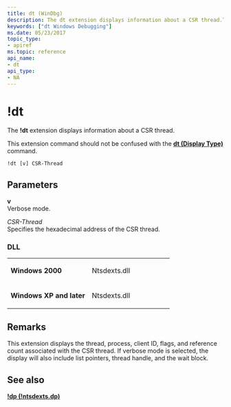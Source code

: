```yaml
---
title: dt (WinDbg)
description: The dt extension displays information about a CSR thread.This extension command should not be confused with the dt (Display Type) command.
keywords: ["dt Windows Debugging"]
ms.date: 05/23/2017
topic_type:
- apiref
ms.topic: reference
api_name:
- dt
api_type:
- NA
---
```


# !dt


The **!dt** extension displays information about a CSR thread.

This extension command should not be confused with the [**dt (Display Type)**](dt--display-type-.md) command.

```dbgcmd
!dt [v] CSR-Thread 
```

## <span id="ddk__dt_dbg"></span><span id="DDK__DT_DBG"></span>Parameters


<span id="_______v______"></span><span id="_______V______"></span> **v**   
Verbose mode.

<span id="_______CSR-Thread______"></span><span id="_______csr-thread______"></span><span id="_______CSR-THREAD______"></span> *CSR-Thread*   
Specifies the hexadecimal address of the CSR thread.

### <span id="DLL"></span><span id="dll"></span>DLL

<table>
<colgroup>
<col width="50%" />
<col width="50%" />
</colgroup>
<tbody>
<tr class="odd">
<td align="left"><p><strong>Windows 2000</strong></p></td>
<td align="left"><p>Ntsdexts.dll</p></td>
</tr>
<tr class="even">
<td align="left"><p><strong>Windows XP and later</strong></p></td>
<td align="left"><p>Ntsdexts.dll</p></td>
</tr>
</tbody>
</table>

 

## Remarks

This extension displays the thread, process, client ID, flags, and reference count associated with the CSR thread. If verbose mode is selected, the display will also include list pointers, thread handle, and the wait block.

## <span id="see_also"></span>See also


[**!dp (!ntsdexts.dp)**](-dp---ntsdexts-dp-.md)

 

 






